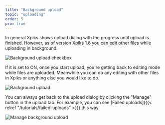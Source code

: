 ```yaml
---
title: "Background upload"
topic: "uploading"
order: 5
pro: true
---
```


In general Xpiks shows upload dialog with the progress until upload is finished. However, as of version Xpiks 1.6 you can edit other files while uploading in background.

![Background upload checkbox](/images/tutorials/uploading/background-checkbox.png)

If it is set to ON, once you start upload, you're getting back to editing mode while files are uploaded. Meanwhile you can do any editing with other files in Xpiks or anything else you would like to do.

![Background upload](/images/tutorials/uploading/background-upload.gif)

You can always get back to the upload dialog by clicking the "Manage" button in the upload tab. For example, you can see [Failed uploads]({{< relref "/tutorials/failed-uploads" >}}) this way.

![Manage background upload](/images/tutorials/uploading/manage-background-upload.gif)
